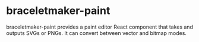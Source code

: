 # braceletmaker-paint

braceletmaker-paint provides a paint editor React component that takes and outputs SVGs or PNGs. It can convert between vector and bitmap modes.
